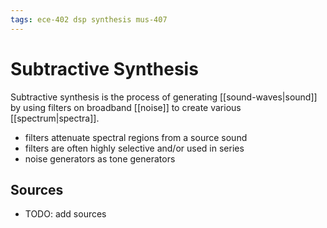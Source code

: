 ```yaml
---
tags: ece-402 dsp synthesis mus-407
---
```


# Subtractive Synthesis

Subtractive synthesis is the process of generating [[sound-waves|sound]] by using filters on broadband [[noise]] to create various [[spectrum|spectra]].

- filters attenuate spectral regions from a source sound
- filters are often highly selective and/or used in series
- noise generators as tone generators

## Sources

- TODO: add sources

